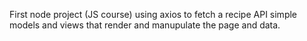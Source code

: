 First node project (JS course)
using axios to fetch a recipe API
simple models and views that render and manupulate the page and data.
